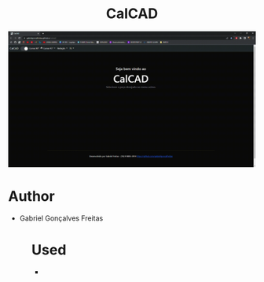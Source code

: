 <h1 align="center"> CalCAD </h1>

<img src="https://github.com/gabrielgoncalfreitas/calcad/blob/main/img/CalCAD-Google-Chrome-2022-07-02-23-11-39.gif?raw=true">

# Author

<ul>
    <li>Gabriel Gonçalves Freitas</li>
<ul/>
    

# Used
    
<ul>
    <li></li>
<ul/>
    
